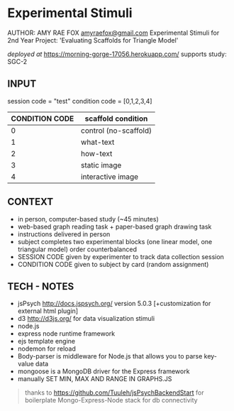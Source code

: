 # Experimental Stimuli
AUTHOR: AMY RAE FOX amyraefox@gmail.com
Experimental Stimuli for 2nd Year Project: 'Evaluating Scaffolds for Triangle Model'

_deployed at_ https://morning-gorge-17056.herokuapp.com/
supports study: SGC-2


##  INPUT

session code = "test"
condition code = [0,1,2,3,4]

CONDITION CODE | scaffold condition
 ------------- |-------------
 0             | control (no-scaffold)
 1             | what-text
 2             | how-text
 3             | static image
 4             | interactive image

##  CONTEXT
- in person, computer-based study (~45 minutes)
- web-based graph reading task + paper-based graph drawing task
- instructions delivered in person
- subject completes two experimental blocks (one linear model, one triangular model) order counterbalanced
- SESSION CODE given by experimenter to track data collection session
- CONDITION CODE given to subject by card (random assignment)

##  TECH - NOTES
- jsPsych http://docs.jspsych.org/ version 5.0.3 [+customization for external html plugin]
- d3 http://d3js.org/ for data visualization stimuli
- node.js
- express node runtime framework
- ejs template engine
- nodemon for reload
- Body-parser is middleware for Node.js that allows you to parse key-value data
- mongoose is a MongoDB driver for the Express framework
- manually SET MIN, MAX AND RANGE IN GRAPHS.JS


> thanks to https://github.com/Tuuleh/jsPsychBackendStart for boilerplate Mongo-Express-Node stack for db connectivity
